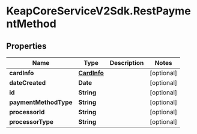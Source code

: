 # KeapCoreServiceV2Sdk.RestPaymentMethod

## Properties

Name | Type | Description | Notes
------------ | ------------- | ------------- | -------------
**cardInfo** | [**CardInfo**](CardInfo.md) |  | [optional] 
**dateCreated** | **Date** |  | [optional] 
**id** | **String** |  | [optional] 
**paymentMethodType** | **String** |  | [optional] 
**processorId** | **String** |  | [optional] 
**processorType** | **String** |  | [optional] 


